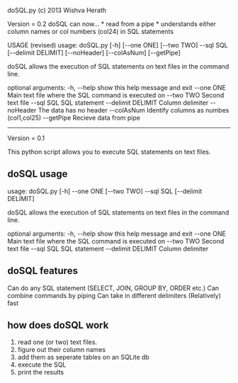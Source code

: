 doSQL.py (c) 2013 Wishva Herath

Version = 0.2
doSQL can now...
      * read from a pipe
      * understands either column names or col numbers (col24) in SQL statements

USAGE (revised)
usage: doSQL.py [-h] [--one ONE] [--two TWO] --sql SQL [--delimit DELIMIT]
                [--noHeader] [--colAsNum] [--getPipe]

doSQL allows the execution of SQL statements on text files in the command
line.

optional arguments:
  -h, --help         show this help message and exit
  --one ONE          Main text file where the SQL command is executed on
  --two TWO          Second text file
  --sql SQL          SQL statement
  --delimit DELIMIT  Column delimiter
  --noHeader         The data has no header
  --colAsNum         Identify columns as numbes (col1,col25)
  --getPipe          Recieve data from pipe

___________________________________________________________________

Version = 0.1

This python script allows you to execute SQL statements on text files. 

doSQL usage
-----------
usage: doSQL.py [-h] --one ONE [--two TWO] --sql SQL [--delimit DELIMIT]

doSQL allows the execution of SQL statements on text files in the command
line.

optional arguments:
  -h, --help         show this help message and exit
  --one ONE          Main text file where the SQL command is executed on
  --two TWO          Second text file
  --sql SQL          SQL statement
  --delimit DELIMIT  Column delimiter


doSQL features
-------------
Can do any SQL statement (SELECT, JOIN, GROUP BY, ORDER etc.)
Can combine commands by piping
Can take in different delimiters
(Relatively) fast

how does doSQL work
-------------------
1. read  one (or two) text files.
2. figure out their column names
3. add them as seperate tables on an SQLite db
4. execute the SQL
5. print the results


